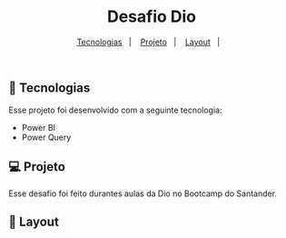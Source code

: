 <h1 align="center">Desafio Dio</h1>

<p align="center">
  <a href="#-tecnologias">Tecnologias</a>&nbsp;&nbsp;&nbsp;|&nbsp;&nbsp;&nbsp;
  <a href="#-projeto">Projeto</a>&nbsp;&nbsp;&nbsp;|&nbsp;&nbsp;&nbsp;
  <a href="#-layout">Layout</a>&nbsp;&nbsp;&nbsp;|&nbsp;&nbsp;&nbsp;
</p>

<br>

## 🚀 Tecnologias

Esse projeto foi desenvolvido com a seguinte tecnologia:

- Power BI
- Power Query

## 💻 Projeto

Esse desafio foi feito durantes aulas da Dio no Bootcamp do Santander.

## 🔖 Layout 

